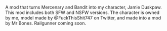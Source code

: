 A mod that turns Mercenary and Bandit into my character, Jamie Duskpaw. This mod includes both SFW and NSFW versions. The character is owned by me, model made by @FuckThisShit747 on Twitter, and made into a mod by Mr Bones. Railgunner coming soon.
